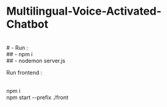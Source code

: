 # Multilingual-Voice-Activated-Chatbot
<br>
# - Run :
<br>
## - npm i 
<br>
## - nodemon server.js


Run frontend : 

<br>
npm i
<br>
npm start --prefix ./front
